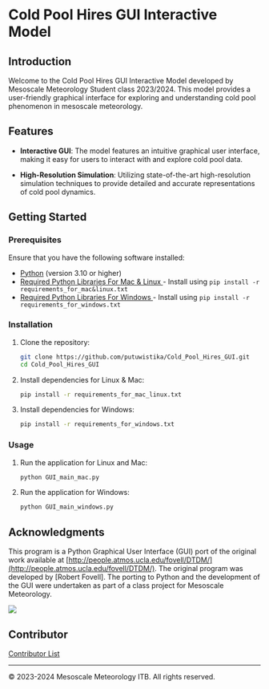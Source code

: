 # Cold Pool Hires GUI Interactive Model

## Introduction

Welcome to the Cold Pool Hires GUI Interactive Model developed by Mesoscale Meteorology Student class 2023/2024. This model provides a user-friendly graphical interface for exploring and understanding cold pool phenomenon in mesoscale meteorology.

## Features

- **Interactive GUI**: The model features an intuitive graphical user interface, making it easy for users to interact with and explore cold pool data.

- **High-Resolution Simulation**: Utilizing state-of-the-art high-resolution simulation techniques to provide detailed and accurate representations of cold pool dynamics.

## Getting Started

### Prerequisites

Ensure that you have the following software installed:

- [Python](https://www.python.org/) (version 3.10 or higher)
- [Required Python Libraries For Mac & Linux ](requirements_for_mac_linux.txt) - Install using `pip install -r requirements_for_mac&linux.txt`
- [Required Python Libraries For Windows ](requirements_for_windows.txt) - Install using `pip install -r requirements_for_windows.txt`

### Installation

1. Clone the repository:

    ```bash
    git clone https://github.com/putuwistika/Cold_Pool_Hires_GUI.git
    cd Cold_Pool_Hires_GUI
    ```

2. Install dependencies for Linux & Mac:

    ```bash
    pip install -r requirements_for_mac_linux.txt
    ```

3. Install dependencies for Windows:

    ```bash
    pip install -r requirements_for_windows.txt 
    ```

### Usage

1. Run the application for Linux and Mac:

    ```bash
    python GUI_main_mac.py
    ```
    
2. Run the application for Windows:

    ```bash
    python GUI_main_windows.py
    ```

## Acknowledgments

This program is a Python Graphical User Interface (GUI) port of the original work available at [http://people.atmos.ucla.edu/fovell/DTDM/](http://people.atmos.ucla.edu/fovell/DTDM/). The original program was developed by [Robert Fovell]. The porting to Python and the development of the GUI were undertaken as part of a class project for Mesoscale Meteorology.

![](http://people.atmos.ucla.edu/fovell/DTDM/images/cpool_hires_thp.gif)

## Contributor
[Contributor List](CONTRIBUTOR.md)



---

© 2023-2024 Mesoscale Meteorology ITB. All rights reserved.
